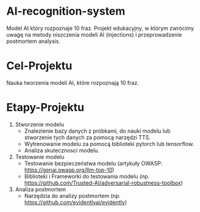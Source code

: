 # AI-recognition-system
Model AI który rozpoznaje 10 fraz. Projekt edukacyjny, w którym zwrócimy uwagę na metody niszczenia modeli AI (injections) i przeprowadzenie postmortem analysis. 
# Cel-Projektu
Nauka tworzenia modeli AI, które rozpoznają 10 fraz.
# Etapy-Projektu
1. Stworzenie modelu
   - Znalezienie bazy danych z próbkami, do nauki modelu lub stworzenie tych danych za pomocą narzędzi TTS.
   - Wytrenowanie modelu za pomocą biblioteki pytorch lub tensorflow.
   - Analiza skutecznosci modelu.
2. Testowanie modelu
   - Testowanie bezpieczeństwa modelu (artykuły OWASP: https://genai.owasp.org/llm-top-10)
   - Biblioteki i Frameworki do testowania modelu (np. https://github.com/Trusted-AI/adversarial-robustness-toolbox)
3. Analiza postmortem
   - Narzędzia do analizy postmortem (np. https://github.com/evidentlyai/evidently)

